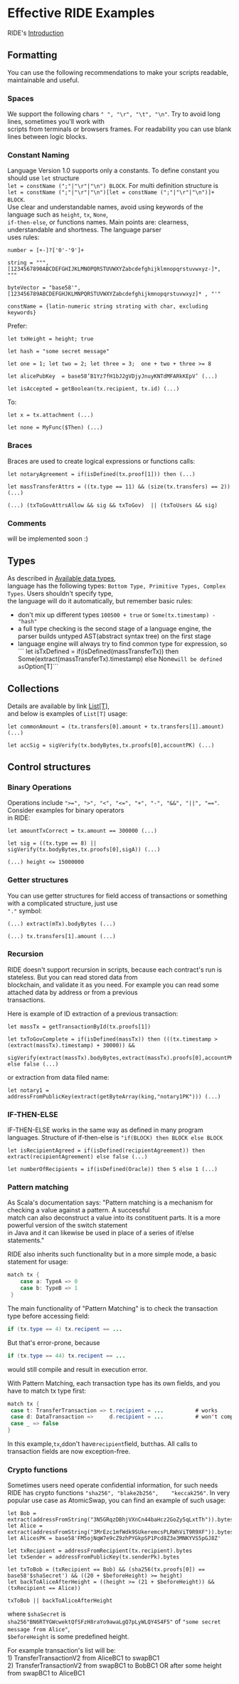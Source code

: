# Effective RIDE Examples

RIDE's [Introduction](/technical-details/waves-contracts-language-description/language-description.md#introduction)

## Formatting

You can use the following recommendations to make your scripts readable, maintainable and useful.

### Spaces

We support the following chars `" ", "\r", "\t", "\n"`. Try to avoid long lines, sometimes you'll work with   
scripts from terminals or browsers frames. For readability you can use blank lines between logic blocks.

### Constant Naming

Language Version 1.0 supports only a constants. To define constant you should use `let` structure  
 `let = constName (";"|"\r"|"\n") BLOCK`. For multi definition structure is   
 `let = constName (";"|"\r"|"\n")[let = constName (";"|"\r"|"\n")]+ BLOCK`.  
Use clear and understandable names, avoid using keywords of the language such as `height`, `tx`, `None`,   
`if-then-else`,  or functions names. Main points are: clearness, understandable and shortness. The language parser   
uses rules:

```
number = [+-]?['0'-'9']+

string = """, [1234567890ABCDEFGHIJKLMNOPQRSTUVWXYZabcdefghijklmnopqrstuvwxyz-]*, """

byteVector = "base58'", [123456789ABCDEFGHJKLMNPQRSTUVWXYZabcdefghijkmnopqrstuvwxyz]* , "'"

constName = {latin-numeric string strating with char, excluding keywords}
```

Prefer:

```
let txHeight = height; true

let hash = "some secret message"

let one = 1; let two = 2; let three = 3;  one + two + three >= 8

let alicePubKey  = base58’B1Yz7fH1bJ2gVDjyJnuyKNTdMFARkKEpV’ (...)

let isAccepted = getBoolean(tx.recipient, tx.id) (...)
```

To:

```
let x = tx.attachment (...)

let none = MyFunc($Then) (...)
```

### Braces

Braces are used to create logical expressions or functions calls:

```
let notaryAgreement = if(isDefined(tx.proof[1])) then (...)

let massTransferAttrs = ((tx.type == 11) && (size(tx.transfers) == 2)) (...)

(...) (txToGovAttrsAllow && sig && txToGov)  || (txToUsers && sig)
```

### Comments

will be implemented soon :\)

## Types

As described in [Available data types](/technical-details/waves-contracts-language-description/language-description.md#available-data-types),   
language has the following types: `Bottom Type, Primitive Types, Complex Types`. Users shouldn't specify type,   
the language will do it automatically, but remember basic rules:

* don't mix up different types `100500 + true` or `Some(tx.timestamp) - "hash"` 
* a full type checking is the second stage of a language engine, the parser builds untyped AST\(abstract syntax tree\) on 
  the first stage
* language engine will always try to find common type for expression, so \`\`\` let isTxDefined = 
  if\(isDefined\(massTransferTx\)\) then Some\(extract\(massTransferTx\).timestamp\) else None`will be defined as`Option\[T\]\`\`\`

## Collections

Details are available by link [List\[T\]](/technical-details/waves-contracts-language-description/language-description.md#listt),  
and below is examples of `List[T]` usage:

```
let commonAmount = (tx.transfers[0].amount + tx.transfers[1].amount) (...)

let accSig = sigVerify(tx.bodyBytes,tx.proofs[0],accountPK) (...)
```

## Control structures

### Binary Operations

Operations include `">=", ">", "<", "<=", "+", "-", "&&", "||", "=="`. Consider examples for binary operators   
in RIDE:

```
let amountTxCorrect = tx.amount == 300000 (...)

let sig = ((tx.type == 8) || sigVerify(tx.bodyBytes,tx.proofs[0],sigA)) (...)

(...) height <= 15000000
```

### Getter structures

You can use getter structures for field access of transactions or something with a complicated structure, just use   
`"."` symbol:

```
(...) extract(mTx).bodyBytes (...)

(...) tx.transfers[1].amount (...)
```

### Recursion

RIDE doesn't support recursion in scripts, because each contract's run is stateless. But you can read stored data from   
blockchain, and validate it as you need. For example you can read some  attached data by address or from a previous   
transactions.

Here is example of ID extraction of a previous transaction:

```
let massTx = getTransactionById(tx.proofs[1])

let txToGovComplete = if(isDefined(massTx)) then (((tx.timestamp > (extract(massTx).timestamp) + 30000)) && 

sigVerify(extract(massTx).bodyBytes,extract(massTx).proofs[0],accountPK)) else false (...)
```

or extraction from data filed name:

```
let notary1 = addressFromPublicKey(extract(getByteArray(king,"notary1PK"))) (...)
```

### IF-THEN-ELSE

IF-THEN-ELSE works in the same way as defined in many program languages. Structure of if-then-else is `"if(BLOCK) then BLOCK else BLOCK`

```
let isRecipientAgreed = if(isDefined(recipientAgreement)) then extract(recipientAgreement) else false (...)

let numberOfRecipients = if(isDefined(Oracle)) then 5 else 1 (...)
```

### Pattern matching

As Scala's documentation says: "Pattern matching is a mechanism for checking a value against a pattern. A successful   
match can also deconstruct a value into its constituent parts. It is a more powerful version of the switch statement   
in Java and it can likewise be used in place of a series of if/else statements."

RIDE also inherits such functionality but in a more simple mode, a basic statement for usage:

```java
match tx {
    case a: TypeA => 0
    case b: TypeB => 1
 }
```

The main functionality of "Pattern Matching" is to check the transaction type before accessing field:

```java
if (tx.type == 4) tx.recipent == ...
```

But that's error-prone, because

```java
if (tx.type == 44) tx.recipent == ...
```

would still compile and result in execution error.

With Pattern Matching, each transaction type has its own fields, and you have to match tx type first:

```java
match tx {
 case t: TransferTransaction => t.recipient = ...          # works
 case d: DataTransaction =>     d.recipient = ...          # won't compile!
 case _ => false
}
```

In this example,`tx`,`d`don't have`recipient`field, but`t`has. All calls to transaction fields are now exception-free.

### Crypto functions

Sometimes users need operate confidential information, for such needs RIDE has crypto functions `"sha256", "blake2b256",   
"keccak256"`. In very popular use case as AtomicSwap, you can find an example of such usage:

```
let Bob = extract(addressFromString("3N5GRqzDBhjVXnCn44baHcz2GoZy5qLxtTh")).bytes
let Alice = extract(addressFromString("3MrEzc1mfWdk9SUkeremcsPLRWhViT9R9XF")).bytes
let AlicesPK = base58'FM5ojNqW7e9cZ9zhPYGkpSP1Pcd8Z3e3MNKYVS5pGJ8Z'

let txRecipient = addressFromRecipient(tx.recipient).bytes
let txSender = addressFromPublicKey(tx.senderPk).bytes

let txToBob = (txRecipient == Bob) && (sha256(tx.proofs[0]) == base58'$shaSecret') && ((20 + $beforeHeight) >= height)
let backToAliceAfterHeight = ((height >= (21 + $beforeHeight)) && (txRecipient == Alice))

txToBob || backToAliceAfterHeight
```

where `$shaSecret` is `sha256"BN6RTYGWcwektQfSFzH8raYo9awaLgQ7pLyWLQY4S4F5"` of `"some secret message from Alice"`,   
`$beforeHeight` is some predefined height.

For example transaction's list will be:  
1\) TransferTransactionV2 from AliceBC1 to swapBC1  
2\) TransferTransactionV2 from swapBC1 to BobBC1 OR after some height from swapBC1 to AliceBC1

